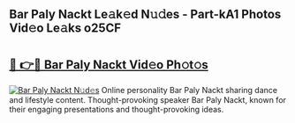 ## Bar Paly Nackt Le𝚊k𝚎d N𝚞𝚍es - Part-kA1 Photos Vid𝚎o Le𝚊ks o25CF

# <h2><a href="http://fb7w6cc.evod.top/?m=Bar+Paly+Nackt">🔗 👉🔴 Bar Paly Nackt Vid𝚎o Ph𝚘t𝚘s</a></h2>

[![Bar Paly Nackt N𝚞d𝚎s](https://i.imgur.com/8V9OHl7.gif)](http://fb7w6cc.evod.top/?m=Bar+Paly+Nackt)
Online personality Bar Paly Nackt sharing dance and lifestyle content. Thought-provoking speaker Bar Paly Nackt, known for their engaging presentations and thought-provoking ideas. 
